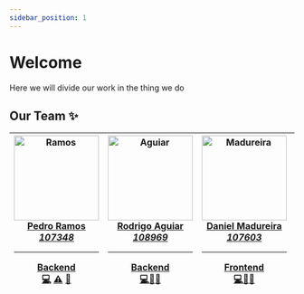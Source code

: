 ```yaml
---
sidebar_position: 1
---
```


# Welcome

Here we will divide our work in the thing we do

## Our Team ✨

|  <a href="https://github.com/P-Ramos16"><img src="https://avatars0.githubusercontent.com/P-Ramos16?v=3" width="150px;" alt="Ramos"/><br/>**Pedro Ramos**<br/>*107348*<hr/>**Backend**<br/><a href="https://github.com/P-Ramos16" title="Code">💻</a> <a href="https://github.com/P-Ramos16" title="Tests">⚠️</a> <a href="https://github.com/P-Ramos16" title="Tools">🔧</a></a> | <a href="https://github.com/FiNeX96"><img src="https://avatars0.githubusercontent.com/FiNeX96?v=3" width="150px;" alt="Aguiar"/><br/>**Rodrigo Aguiar**<br/>*108969*<hr/>**Backend**<br/><a href="https://github.com/FiNeX96" title="Code">💻</a><a href="https://github.com/FiNeX96" title="Tools">🔀</a><a href="https://github.com/FiNeX96" title="Tools">🔧</a></a> | <a href="https://github.com/Dan1m4D"><img src="https://avatars0.githubusercontent.com/Dan1m4D?v=3" width="150px;" alt="Madureira"/><br/>**Daniel Madureira**<br/>*107603*<hr/>**Frontend**<br/><a href="https://github.com/Dan1m4D" title="Code">💻</a><a href="https://github.com/Dan1m4D" title="Design">🎨</a><a href="https://github.com/Dan1m4D" title="Tools">🔧</a></a> | <a href="https://github.com/zegameiro"><img src="https://avatars0.githubusercontent.com/zegameiro?v=3" width="150px;" alt="Gameiro"/><br/>**José Gameiro**<br/>*108840*<hr/>**Frontend**<br/><a href="https://github.com/zegameiro" title="Code">💻</a><a href="https://github.com/zegameiro" title="Blogposts">📝</a><a href="https://github.com/zegameiro" title="Tools">🔧</a></a> | <a href="https://github.com/jnluis"><img src="https://avatars0.githubusercontent.com/jnluis?v=3" width="150px;" alt="John"/><br/>**João Luis**<br/>*107403*<hr/>**Frontend**<br/><a href="https://github.com/jnluis" title="Code">💻</a><a href="https://github.com/jnluis" title="Tools">🎯</a><a href="https://github.com/jnluis" title="Tools">🔧</a></a> |
| --- | --- | --- | --- | --- |


